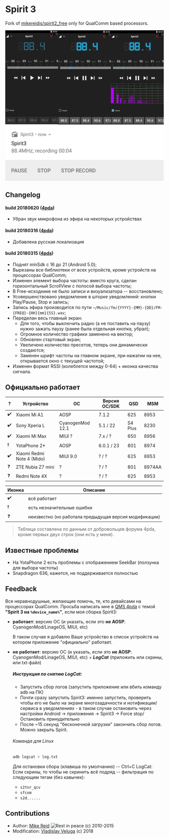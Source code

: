 # Spirit 3
Fork of [mikereidis/spirit2_free](https://github.com/mikereidis/spirit2_free) only for QualComm based processors.

![Screens of application](.images/screens.png)
![Screen of notification](.images/screen-record.png)

## Changelog
#### build 20180620 ([4pda](http://4pda.ru/forum/index.php?showtopic=543819&view=findpost&p=74367538))
* Убран звук микрофона из эфира на некоторых устройствах

#### build 20180316 ([4pda](http://4pda.ru/forum/index.php?showtopic=543819&view=findpost&p=71410712))
* Добавлена русская локализация

#### build 20180315 ([4pda](http://4pda.ru/forum/index.php?showtopic=543819&view=findpost&p=71343076))
* Поднят minSdk с 16 до 21 (Android 5.0);
* Вырезаны все библиотеки от всех устройств, кроме устройств на процессорах QualComm;
* Изменен элемент выбора частоты: вместо круга, сделан горизонтальный ScrollView с полосой выбора частоты;
* В Free-исходнике не было записи и визуализатора -- восстановлено;
* Усовершенствовано уведомление в шторке уведомлений: кнопки Play/Pause, Stop и запись;
* Запись эфира производится по пути `~/Music/fm/{YYYY}-{MM}-{DD}/FM-{FREQ}-{HH}{mm}{SS}.wav`;
* Переделан весь главный экран:
    * Для того, чтобы выключить радио (а не поставить на паузу) нужно зажать паузу (ранее была отдельная кнопка, убрал);
    * Огромное количество графики заменено на вектор;
    * Обновлен стартовый экран;
    * Увеличено количество пресетов, теперь они динамически создаются;
    * Заменен шрифт частоты на главном экране, при нажатии на нее, открывается окно с текущей частотой; 
* Изменен формат RSSI (колеблется между 0-64) + иконка качества сигнала.

## Официально работает

| ? | Устройство | ОС | Версия ОС/SDK | QSD | MSM |  
| - | ---------- | -- | ------------- | --- | --- |
| :heavy_check_mark: | Xiaomi Mi A1 | AOSP | 7.1.2 | 625 | 8953 |
| :heavy_check_mark: | Sony Xperia L | CyanogenMod 12.1 | 5.1 / 22 | S4 Plus | 8230 |
| :heavy_check_mark: | Xiaomi Mi Max | MIUI ? | 7.x / ? | 650 | 8956 |
| :heavy_exclamation_mark: | YotaPhone 2* | AOSP | 6.0.1 / 23 | 801 | 8974 |
| :heavy_check_mark: | Xiaomi Redmi Note 4 (Mido) | MIUI 9.0 | ? / ? | 625 | 8953 |
| :question: | ZTE Nubia Z7 mini | ? | ? / ? | 801 | 8974AA |
| :question: | Redmi Note 4X | ? | ? / ? | 625 | 8953 |

| Иконка | Описание |
| ------ | -------- |
| :heavy_check_mark: | всё работает |
| :heavy_exclamation_mark: | есть незначительные ошибки |
| :question: | неизвестно (но работала предыдущая версия модификации) |

> Таблица составлена по данным от добровольцев форума 4pda, кроме первых двух строк (они есть у меня).

      
## Известные проблемы
* На YotaPhone 2 есть проблемы с отображением SeekBar (ползунка для выбора частоты)
* Snapdragon 636, кажется, не поддерживается полностью 


## Feedback


Все неравнодушные, желающие помочь, те, кто девайсами на процессорах QualComm.
Просьба написать мне в [QMS 4pda](http://4pda.ru/forum/index.php?act=qms&mid=3786628) с темой **"Spirit 3 на `%device_name%`"**, если моя сборка Spirit3:
* **работает**: версию ОС (и указать, если это **не AOSP**: CyanogenMod/LinageOS, MIUI, etc)

    В таком случае я добавлю Ваше устройство в список устройств на котором приложение "официально" работает.

* **не работает**: версию ОС (и указать, если это **не AOSP**: CyanogenMod/LinageOS, MIUI, etc) + ***LogCat*** (приложить или скрины, или txt-файл)
  ##### Инструкция по снятию LogCat:
    * Запустить сбор логов (запустить приложение или вбить команду adb на ПК)
    * Почти сразу запустить Spirit3: именно запустить, проверить чтобы его не было на экране многозадачности и нотификации/сервиса в уведомлениях - в таком случае остановить через настройки Android -> приложения -> Spirit3 -> Force stop/Остановить принудительно
    * После ~15 секунд "бесконечной загрузки" закончить сбор логов. Можно закрыть Spirit.
  ###### Команда для Linux
  ```bash
  adb logcat > log.txt
  ```
  Для остановки сбора (клавиша по умолчанию) -- Ctrl+C
  LogCat: 
  Если скрины, то чтобы не скринить всё подряд -- фильтрация по следующим тегам (без кавычек):
    * `s2tnr_qcv`
    * `sfcom`
    * `s2d......`
    
## Contributions
* Author: [Mike Reid](https://github.com/mikereidis) ![Rest in peace](http://cs5-3.4pda.to/11327050.gif) (c) 2010-2015
* Modification: [Vladislav Veluga](http://github.com/vladislav805) (c) 2018